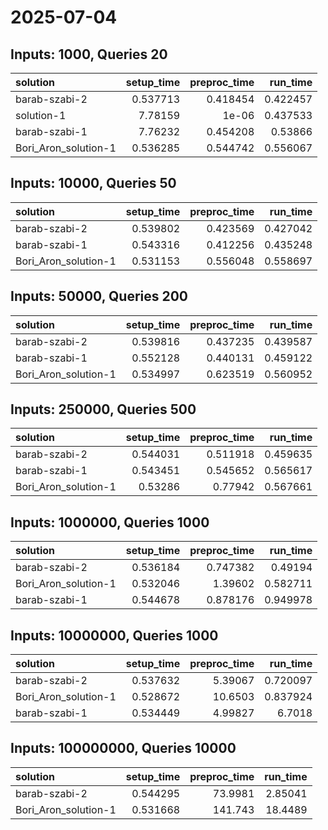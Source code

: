 # 2025-07-04

## Inputs: 1000, Queries 20

| solution             |   setup_time |   preproc_time |   run_time |
|:---------------------|-------------:|---------------:|-----------:|
| barab-szabi-2        |     0.537713 |       0.418454 |   0.422457 |
| solution-1           |     7.78159  |       1e-06    |   0.437533 |
| barab-szabi-1        |     7.76232  |       0.454208 |   0.53866  |
| Bori_Aron_solution-1 |     0.536285 |       0.544742 |   0.556067 |

## Inputs: 10000, Queries 50

| solution             |   setup_time |   preproc_time |   run_time |
|:---------------------|-------------:|---------------:|-----------:|
| barab-szabi-2        |     0.539802 |       0.423569 |   0.427042 |
| barab-szabi-1        |     0.543316 |       0.412256 |   0.435248 |
| Bori_Aron_solution-1 |     0.531153 |       0.556048 |   0.558697 |

## Inputs: 50000, Queries 200

| solution             |   setup_time |   preproc_time |   run_time |
|:---------------------|-------------:|---------------:|-----------:|
| barab-szabi-2        |     0.539816 |       0.437235 |   0.439587 |
| barab-szabi-1        |     0.552128 |       0.440131 |   0.459122 |
| Bori_Aron_solution-1 |     0.534997 |       0.623519 |   0.560952 |

## Inputs: 250000, Queries 500

| solution             |   setup_time |   preproc_time |   run_time |
|:---------------------|-------------:|---------------:|-----------:|
| barab-szabi-2        |     0.544031 |       0.511918 |   0.459635 |
| barab-szabi-1        |     0.543451 |       0.545652 |   0.565617 |
| Bori_Aron_solution-1 |     0.53286  |       0.77942  |   0.567661 |

## Inputs: 1000000, Queries 1000

| solution             |   setup_time |   preproc_time |   run_time |
|:---------------------|-------------:|---------------:|-----------:|
| barab-szabi-2        |     0.536184 |       0.747382 |   0.49194  |
| Bori_Aron_solution-1 |     0.532046 |       1.39602  |   0.582711 |
| barab-szabi-1        |     0.544678 |       0.878176 |   0.949978 |

## Inputs: 10000000, Queries 1000

| solution             |   setup_time |   preproc_time |   run_time |
|:---------------------|-------------:|---------------:|-----------:|
| barab-szabi-2        |     0.537632 |        5.39067 |   0.720097 |
| Bori_Aron_solution-1 |     0.528672 |       10.6503  |   0.837924 |
| barab-szabi-1        |     0.534449 |        4.99827 |   6.7018   |

## Inputs: 100000000, Queries 10000

| solution             |   setup_time |   preproc_time |   run_time |
|:---------------------|-------------:|---------------:|-----------:|
| barab-szabi-2        |     0.544295 |        73.9981 |    2.85041 |
| Bori_Aron_solution-1 |     0.531668 |       141.743  |   18.4489  |
